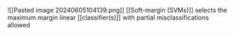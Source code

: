 ![[Pasted image 20240605104139.png]]
[[Soft-margin (SVMs)]] selects the maximum margin linear [[classifier(s)]] with partial misclassifications allowed